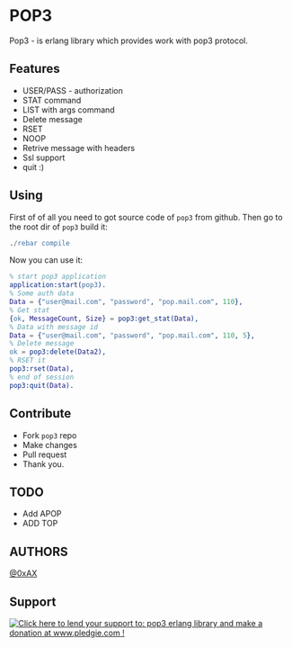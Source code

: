 # POP3

Pop3 - is erlang library which provides work with pop3 protocol.

## Features

  * USER/PASS - authorization
  * STAT command
  * LIST with args command
  * Delete message
  * RSET
  * NOOP
  * Retrive message with headers
  * Ssl support
  * quit :)

## Using

First of of all you need to got source code of `pop3` from github. Then go to the root dir of `pop3` build it:

```erlang
./rebar compile
```

Now you can use it:

```erlang
% start pop3 application
application:start(pop3).
% Some auth data
Data = {"user@mail.com", "password", "pop.mail.com", 110},
% Get stat
{ok, MessageCount, Size} = pop3:get_stat(Data),
% Data with message id
Data = {"user@mail.com", "password", "pop.mail.com", 110, 5},
% Delete message
ok = pop3:delete(Data2),
% RSET it
pop3:rset(Data),
% end of session
pop3:quit(Data).
```

## Contribute

  * Fork `pop3` repo
  * Make changes
  * Pull request
  * Thank you.

## TODO

  * Add APOP
  * ADD TOP

## AUTHORS

[@0xAX](https://twitter.com/anotherworldofw)

## Support

<a href='http://www.pledgie.com/campaigns/19013'><img alt='Click here to lend your support to: pop3 erlang library and make a donation at www.pledgie.com !' src='http://www.pledgie.com/campaigns/19013.png?skin_name=chrome' border='0' /></a>
